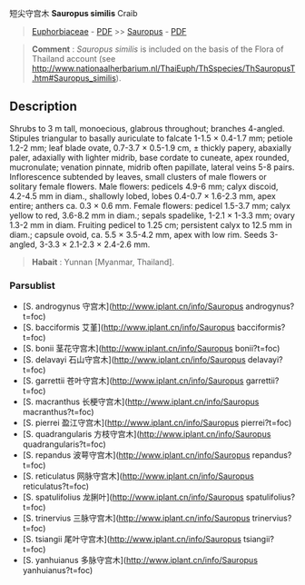 短尖守宫木 **Sauropus similis** Craib

> [Euphorbiaceae](http://www.iplant.cn/info/Euphorbiaceae?t=foc) - [PDF](http://www.iplant.cn/foc/pdf/Euphorbiaceae.pdf) >> [Sauropus](http://www.iplant.cn/info/Sauropus?t=foc) - [PDF](http://www.iplant.cn/foc/pdf/Sauropus.pdf)

> **Comment** : 
> *Sauropus similis* is included on the basis of the Flora of Thailand account (see http://www.nationaalherbarium.nl/ThaiEuph/ThSspecies/ThSauropusT.htm#Sauropus_similis).

## Description

Shrubs to 3 m tall, monoecious, glabrous throughout; branches 4-angled. Stipules triangular to basally auriculate to falcate 1-1.5 × 0.4-1.7 mm; petiole 1.2-2 mm; leaf blade ovate, 0.7-3.7 × 0.5-1.9 cm, ± thickly papery, abaxially paler, adaxially with lighter midrib, base cordate to cuneate, apex rounded, mucronulate; venation pinnate, midrib often papillate, lateral veins 5-8 pairs. Inflorescence subtended by leaves, small clusters of male flowers or solitary female flowers. Male flowers: pedicels 4.9-6 mm; calyx discoid, 4.2-4.5 mm in diam., shallowly lobed, lobes 0.4-0.7 × 1.6-2.3 mm, apex entire; anthers ca. 0.3 × 0.6 mm. Female flowers: pedicel 1.5-3.7 mm; calyx yellow to red, 3.6-8.2 mm in diam.; sepals spadelike, 1-2.1 × 1-3.3 mm; ovary 1.3-2 mm in diam. Fruiting pedicel to 1.25 cm; persistent calyx to 12.5 mm in diam.; capsule ovoid, ca. 5.5 × 3.5-4.2 mm, apex with low rim. Seeds 3-angled, 3-3.3 × 2.1-2.3 × 2.4-2.6 mm.


> **Habait** : 
> Yunnan [Myanmar, Thailand].


### Parsublist

* [S.  androgynus  守宫木](http://www.iplant.cn/info/Sauropus androgynus?t=foc)
* [S.  bacciformis  艾堇](http://www.iplant.cn/info/Sauropus bacciformis?t=foc)
* [S.  bonii  茎花守宫木](http://www.iplant.cn/info/Sauropus bonii?t=foc)
* [S.  delavayi  石山守宫木](http://www.iplant.cn/info/Sauropus delavayi?t=foc)
* [S.  garrettii  苍叶守宫木](http://www.iplant.cn/info/Sauropus garrettii?t=foc)
* [S.  macranthus  长梗守宫木](http://www.iplant.cn/info/Sauropus macranthus?t=foc)
* [S.  pierrei  盈江守宫木](http://www.iplant.cn/info/Sauropus pierrei?t=foc)
* [S.  quadrangularis  方枝守宫木](http://www.iplant.cn/info/Sauropus quadrangularis?t=foc)
* [S.  repandus  波萼守宫木](http://www.iplant.cn/info/Sauropus repandus?t=foc)
* [S.  reticulatus  网脉守宫木](http://www.iplant.cn/info/Sauropus reticulatus?t=foc)
* [S.  spatulifolius  龙脷叶](http://www.iplant.cn/info/Sauropus spatulifolius?t=foc)
* [S.  trinervius  三脉守宫木](http://www.iplant.cn/info/Sauropus trinervius?t=foc)
* [S.  tsiangii  尾叶守宫木](http://www.iplant.cn/info/Sauropus tsiangii?t=foc)
* [S.  yanhuianus  多脉守宫木](http://www.iplant.cn/info/Sauropus yanhuianus?t=foc)
